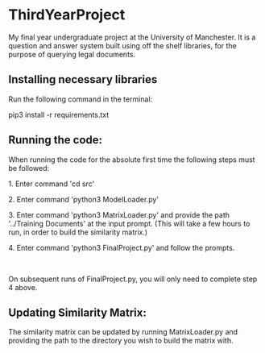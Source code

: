 # ThirdYearProject
My final year undergraduate project at the University of Manchester. It is a question and answer system built using off the shelf libraries, for the purpose of querying legal documents.

## Installing necessary libraries
Run the following command in the terminal:
<p>pip3 install -r requirements.txt </p>

## Running the code:
When running the code for the absolute first time the following steps must be followed:
<p>1. Enter command 'cd src'</p>
<p>2. Enter command 'python3 ModelLoader.py'</p>
<p>3. Enter command 'python3 MatrixLoader.py' and provide the path '../Training Documents' at the input prompt. (This will take a few hours to run, in order to build the similarity matrix.)</p>
<p>4. Enter command 'python3 FinalProject.py' and follow the prompts.</p>
<br>
<p>On subsequent runs of FinalProject.py, you will only need to complete step 4 above.</p>

## Updating Similarity Matrix:
The similarity matrix can be updated by running MatrixLoader.py and providing the path to the directory you wish to build the matrix with. 
